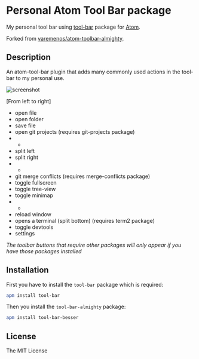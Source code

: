 # Personal Atom Tool Bar package

My personal tool bar using [tool-bar](https://atom.io/packages/tool-bar) package for [Atom](https://atom.io).

Forked from [varemenos/atom-toolbar-almighty](https://github.com/varemenos/atom-toolbar-almighty).

## Description

An atom-tool-bar plugin that adds many commonly used actions in the tool-bar to my personal use.

![screenshot](https://cdn.rawgit.com/varemenos/atom-toolbar-almighty/master/screenshot.png)

[From left to right]

* open file
* open folder
* save file
* open git projects (requires git-projects package)
* -
* split left
* split right
* -
* git merge conflicts (requires merge-conflicts package)
* toggle fullscreen
* toggle tree-view
* toggle minimap
* -
* reload window
* opens a terminal (split bottom)  (requires term2 package)
* toggle devtools
* settings

_The toolbar buttons that require other packages will only appear if you have those packages installed_

## Installation

First you have to install the `tool-bar` package which is required:

```bash
apm install tool-bar
```

Then you install the `tool-bar-almighty` package:

```bash
apm install tool-bar-besser
```

## License

The MIT License
